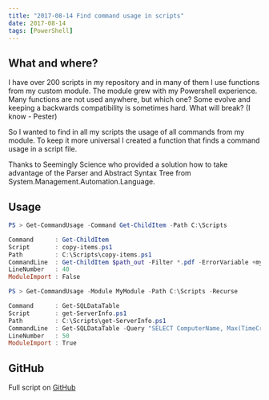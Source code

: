 ```yaml
---
title: "2017-08-14 Find command usage in scripts"
date: 2017-08-14
tags: [PowerShell]
---
```


## What and where?
I have over 200 scripts in my repository and in many of them I use functions from my custom module.
The module grew with my Powershell experience.
Many functions are not used anywhere, but which one?
Some evolve and keeping a backwards compatibility is sometimes hard. What will break? (I know - Pester)

So I wanted to find in all my scripts the usage of all commands from my module.
To keep it more universal I created a function that finds a command usage in a script file.

Thanks to Seemingly Science who provided a solution how to take advantage of the Parser and Abstract Syntax Tree from System.Management.Automation.Language.

## Usage

```powershell
PS > Get-CommandUsage -Command Get-ChildItem -Path C:\Scripts

Command      : Get-ChildItem
Script       : copy-items.ps1
Path         : C:\Scripts\copy-items.ps1
CommandLine  : Get-ChildItem $path_out -Filter *.pdf -ErrorVariable +my_error
LineNumber   : 40
ModuleImport : False
```

```powershell
PS > Get-CommandUsage -Module MyModule -Path C:\Scripts -Recurse

Command      : Get-SQLDataTable
Script       : get-ServerInfo.ps1
Path         : C:\Scripts\get-ServerInfo.ps1
CommandLine  : Get-SQLDataTable -Query "SELECT ComputerName, Max(TimeCreated) as MaxDate from ServerLogs group by ComputerName"
LineNumber   : 50
ModuleImport : True

```

## GitHub
Full script on [GitHub](https://github.com/amnich/Get-CommandUsage)
